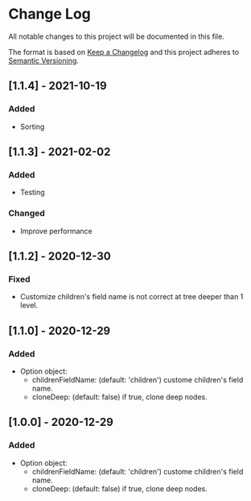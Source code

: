 # Change Log

All notable changes to this project will be documented in this file.

The format is based on [Keep a Changelog](http://keepachangelog.com/) and this project adheres to [Semantic Versioning](http://semver.org/).

## [1.1.4] - 2021-10-19
### Added
- Sorting

## [1.1.3] - 2021-02-02
### Added
- Testing

### Changed
- Improve performance
  
## [1.1.2] - 2020-12-30
### Fixed
- Customize children's field name is not correct at tree deeper than 1 level.

## [1.1.0] - 2020-12-29
### Added
- Option object:
  - childrenFieldName: (default: 'children') custome children's field name.
  - cloneDeep: (default: false) if true, clone deep nodes.

## [1.0.0] - 2020-12-29
### Added
- Option object:
  - childrenFieldName: (default: 'children') custome children's field name.
  - cloneDeep: (default: false) if true, clone deep nodes.